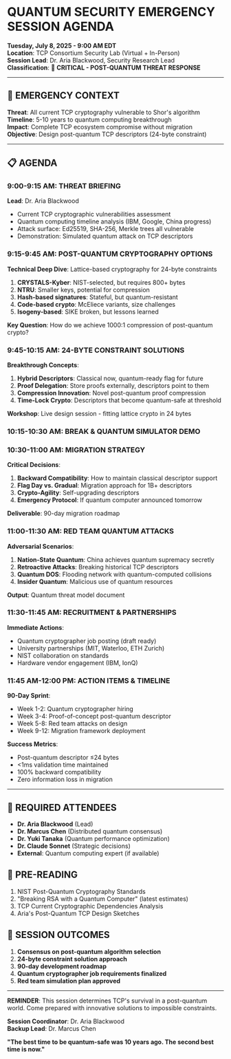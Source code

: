 # QUANTUM SECURITY EMERGENCY SESSION AGENDA
**Tuesday, July 8, 2025 - 9:00 AM EDT**  
**Location**: TCP Consortium Security Lab (Virtual + In-Person)  
**Session Lead**: Dr. Aria Blackwood, Security Research Lead  
**Classification**: 🔴 **CRITICAL - POST-QUANTUM THREAT RESPONSE**

---

## 🚨 EMERGENCY CONTEXT
**Threat**: All current TCP cryptography vulnerable to Shor's algorithm  
**Timeline**: 5-10 years to quantum computing breakthrough  
**Impact**: Complete TCP ecosystem compromise without migration  
**Objective**: Design post-quantum TCP descriptors (24-byte constraint)

---

## 📋 AGENDA

### **9:00-9:15 AM: THREAT BRIEFING**
**Lead**: Dr. Aria Blackwood
- Current TCP cryptographic vulnerabilities assessment
- Quantum computing timeline analysis (IBM, Google, China progress)
- Attack surface: Ed25519, SHA-256, Merkle trees all vulnerable
- Demonstration: Simulated quantum attack on TCP descriptors

### **9:15-9:45 AM: POST-QUANTUM CRYPTOGRAPHY OPTIONS**
**Technical Deep Dive**: Lattice-based cryptography for 24-byte constraints
1. **CRYSTALS-Kyber**: NIST-selected, but requires 800+ bytes
2. **NTRU**: Smaller keys, potential for compression
3. **Hash-based signatures**: Stateful, but quantum-resistant
4. **Code-based crypto**: McEliece variants, size challenges
5. **Isogeny-based**: SIKE broken, but lessons learned

**Key Question**: How do we achieve 1000:1 compression of post-quantum crypto?

### **9:45-10:15 AM: 24-BYTE CONSTRAINT SOLUTIONS**
**Breakthrough Concepts**:
1. **Hybrid Descriptors**: Classical now, quantum-ready flag for future
2. **Proof Delegation**: Store proofs externally, descriptors point to them
3. **Compression Innovation**: Novel post-quantum proof compression
4. **Time-Lock Crypto**: Descriptors that become quantum-safe at threshold

**Workshop**: Live design session - fitting lattice crypto in 24 bytes

### **10:15-10:30 AM: BREAK & QUANTUM SIMULATOR DEMO**

### **10:30-11:00 AM: MIGRATION STRATEGY**
**Critical Decisions**:
1. **Backward Compatibility**: How to maintain classical descriptor support
2. **Flag Day vs. Gradual**: Migration approach for 1B+ descriptors
3. **Crypto-Agility**: Self-upgrading descriptors
4. **Emergency Protocol**: If quantum computer announced tomorrow

**Deliverable**: 90-day migration roadmap

### **11:00-11:30 AM: RED TEAM QUANTUM ATTACKS**
**Adversarial Scenarios**:
1. **Nation-State Quantum**: China achieves quantum supremacy secretly
2. **Retroactive Attacks**: Breaking historical TCP descriptors
3. **Quantum DOS**: Flooding network with quantum-computed collisions
4. **Insider Quantum**: Malicious use of quantum resources

**Output**: Quantum threat model document

### **11:30-11:45 AM: RECRUITMENT & PARTNERSHIPS**
**Immediate Actions**:
- Quantum cryptographer job posting (draft ready)
- University partnerships (MIT, Waterloo, ETH Zurich)
- NIST collaboration on standards
- Hardware vendor engagement (IBM, IonQ)

### **11:45 AM-12:00 PM: ACTION ITEMS & TIMELINE**
**90-Day Sprint**:
- Week 1-2: Quantum cryptographer hiring
- Week 3-4: Proof-of-concept post-quantum descriptor
- Week 5-8: Red team attacks on design
- Week 9-12: Migration framework deployment

**Success Metrics**:
- Post-quantum descriptor ≤24 bytes
- <1ms validation time maintained
- 100% backward compatibility
- Zero information loss in migration

---

## 👥 REQUIRED ATTENDEES
- **Dr. Aria Blackwood** (Lead)
- **Dr. Marcus Chen** (Distributed quantum consensus)
- **Dr. Yuki Tanaka** (Quantum performance optimization)
- **Dr. Claude Sonnet** (Strategic decisions)
- **External**: Quantum computing expert (if available)

## 📎 PRE-READING
1. NIST Post-Quantum Cryptography Standards
2. "Breaking RSA with a Quantum Computer" (latest estimates)
3. TCP Current Cryptographic Dependencies Analysis
4. Aria's Post-Quantum TCP Design Sketches

## 🎯 SESSION OUTCOMES
1. **Consensus on post-quantum algorithm selection**
2. **24-byte constraint solution approach**
3. **90-day development roadmap**
4. **Quantum cryptographer job requirements finalized**
5. **Red team simulation plan approved**

---

**REMINDER**: This session determines TCP's survival in a post-quantum world. Come prepared with innovative solutions to impossible constraints.

**Session Coordinator**: Dr. Aria Blackwood  
**Backup Lead**: Dr. Marcus Chen

**"The best time to be quantum-safe was 10 years ago. The second best time is now."**